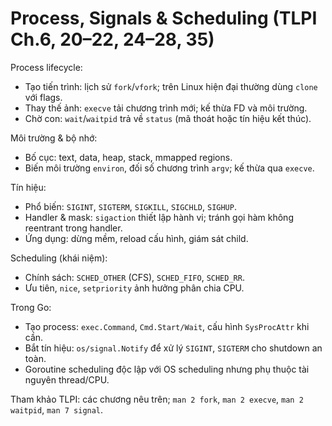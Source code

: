 # Process, Signals & Scheduling (TLPI Ch.6, 20–22, 24–28, 35)

Process lifecycle:
- Tạo tiến trình: lịch sử `fork`/`vfork`; trên Linux hiện đại thường dùng `clone` với flags.
- Thay thế ảnh: `execve` tải chương trình mới; kế thừa FD và môi trường.
- Chờ con: `wait`/`waitpid` trả về `status` (mã thoát hoặc tín hiệu kết thúc).

Môi trường & bộ nhớ:
- Bố cục: text, data, heap, stack, mmapped regions.
- Biến môi trường `environ`, đối số chương trình `argv`; kế thừa qua `execve`.

Tín hiệu:
- Phổ biến: `SIGINT`, `SIGTERM`, `SIGKILL`, `SIGCHLD`, `SIGHUP`.
- Handler & mask: `sigaction` thiết lập hành vi; tránh gọi hàm không reentrant trong handler.
- Ứng dụng: dừng mềm, reload cấu hình, giám sát child.

Scheduling (khái niệm):
- Chính sách: `SCHED_OTHER` (CFS), `SCHED_FIFO`, `SCHED_RR`.
- Ưu tiên, `nice`, `setpriority` ảnh hưởng phân chia CPU.

Trong Go:
- Tạo process: `exec.Command`, `Cmd.Start/Wait`, cấu hình `SysProcAttr` khi cần.
- Bắt tín hiệu: `os/signal.Notify` để xử lý `SIGINT`, `SIGTERM` cho shutdown an toàn.
- Goroutine scheduling độc lập với OS scheduling nhưng phụ thuộc tài nguyên thread/CPU.

Tham khảo TLPI: các chương nêu trên; `man 2 fork`, `man 2 execve`, `man 2 waitpid`, `man 7 signal`.

